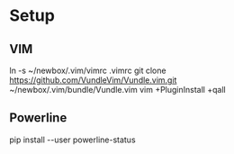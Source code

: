 # Setup

## VIM


ln -s ~/newbox/.vim/vimrc .vimrc
git clone https://github.com/VundleVim/Vundle.vim.git ~/newbox/.vim/bundle/Vundle.vim
vim +PluginInstall +qall

## Powerline
pip install --user powerline-status
